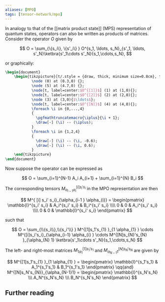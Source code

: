 ```yaml
---
aliases: [MPO]
tags: [tensor-network/mpo]
---
```


In analogy to that of the [[matrix product state]] (MPS) representation of quantum states, operators can also be written as products of matrices. Consider the operator $O$ given by

$$
    O = \sum_{\{s_i\}, \{s'_i\} } O^{s_1, \ldots, s_N}_{s'_1, \ldots, s'_N}\ketbra{s'_1\cdots s'_N}{s_1,\cdots,s_N},
$$

or graphically:
```tikz
\begin{document}
	\begin{tikzpicture}[t/.style = {draw, thick, minimum size=0.8cm}, thick, scale=1.2]
	        \node (0) at (0.3,0) {};
	        \node (5) at (4.7,0) {};
	        \node[t, label=center:$O^{[1]}$] (1) at (1,0){};
	        \node[t, label=center:$O^{[2]}$] (2) at (2,0){};
	        \node (3) at (3,0){$\ldots$};
	        \node[t, label=center:$O^{[N]}$] (4) at (4,0){};
	        \foreach \i in {0,...,4}
	        {
	          \pgfmathtruncatemacro{\iplus}{\i + 1};
	          \draw[-] (\i) -- (\iplus);
	        }
	        \foreach \i in {1,2,4}
	        {
	          \draw[-] (\i) -- (\i, -0.6);
	          \draw[-] (\i) -- (\i, 0.6);
	        }
	\end{tikzpicture}
\end{document}
```
Now suppose the operator can be expressed as

$$
    O = \sum_{i=1}^{N-1} A_i A_{i+1} + \sum_{i=1}^{N} B_i
$$

The corresponding tensors $M^{[i]s_i's_i}_{ \alpha_{i-1} \alpha_{i} }$ in the MPO representation are then

$$
    M^{ [i] s_i' s_i}_{\alpha_{i-1 } \alpha_{i}} = \begin{pmatrix}
        \mathbb{I}^{s_i' s_i} & A_i^{s_i' s_i} & B_i^{s_i' s_i} \\\\
        0 & 0 & A_i^{s_i' s_i} \\\\
        0 & 0 & \mathbb{I}^{s_i' s_i}
    \end{pmatrix}
$$

such that

$$
    O = \sum_{\\{s_i\\},\\{s_i'\\} }
    M^{[1]s_1's_{1} }_{1 \alpha_{1} }
    \cdots
    M^{[i]s_i's_i}_{\alpha_{i-1} \alpha_{i}  }
    \cdots
    M^{[N]s_{N}'s_{N} }_{\alpha_{N} 1}
    \ketbra{s'_1\cdots s'_N}{s_1,\cdots,s_N}
$$


The left- and right-most matrices $M^{[1]s_1's_{1} }_{1 \alpha_{1} }$ and $M^{[N]s_N's_{N} }_{ \alpha_{N-1} 1}$ are given by

$$
    M^{[1]s_1's_{1} }_{1 \alpha_{1} } = \begin{pmatrix}
        \mathbb{I}^{s_1's_1} & A_1^{s_1's_1} & B_1^{s_1's_1}
    \end{pmatrix}
    \qq{and}
    M^{[N]s_N's_{N}}_{\alpha_{N-1}1} = \begin{pmatrix}
        \mathbb{I}^{s_N's_N} \\\ A_N^{s_N's_N} \\\ B_N^{s_N's_N}
    \end{pmatrix}
$$


## Further reading
